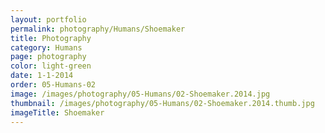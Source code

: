 ```yaml
---
layout: portfolio
permalink: photography/Humans/Shoemaker
title: Photography
category: Humans
page: photography
color: light-green
date: 1-1-2014
order: 05-Humans-02
image: /images/photography/05-Humans/02-Shoemaker.2014.jpg
thumbnail: /images/photography/05-Humans/02-Shoemaker.2014.thumb.jpg
imageTitle: Shoemaker
---
```

